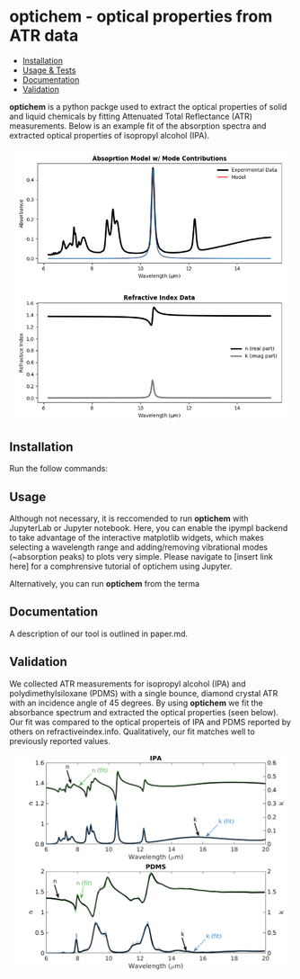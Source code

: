 # optichem - optical properties from ATR data

<!--ts-->
   * [Installation](#installation)
   * [Usage & Tests](#usage)
   * [Documentation](#Documentation)
   * [Validation](#Validation)
<!--te-->

**optichem** is a python packge used to extract the optical properties of solid and liquid chemicals by fitting Attenuated Total Reflectance (ATR) measurements. Below is an example fit of the absorption spectra and extracted optical properties of isopropyl alcohol (IPA). 
<p align="center">
  <img src="readme_files/model_fit.gif">
</p>


## Installation
Run the follow commands:

## Usage
Although not necessary, it is reccomended to run **optichem** with JupyterLab or Jupyter notebook. Here, you can enable the ipympl backend to take advantage of the interactive matplotlib widgets, which makes selecting a wavelength range and adding/removing vibrational modes (~absorption peaks) to plots very simple. Please navigate to [insert link here] for a comphrensive tutorial of optichem using Jupyter.

Alternatively, you can run **optichem** from the terma
## Documentation
A description of our tool is outlined in paper.md. 

## Validation
We collected ATR measurements for isopropyl alcohol (IPA) and polydimethylsiloxane (PDMS) with a single bounce, diamond crystal ATR with an incidence angle of 45 degrees. By using **optichem** we fit the absorbance spectrum and extracted the optical properties (seen below). Our fit was compared to the optical properteis of IPA and PDMS reported by others on refractiveindex.info. Qualitatively, our fit matches well to previously reported values. 

<p align="center">
<img src="readme_files/IPA.png">
<img src="readme_files/PDMS.png">
</p>


